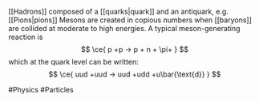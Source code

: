 [[Hadrons]] composed of a [[quarks|quark]] and an antiquark, e.g. [[Pions|pions]]
Mesons are created in copious numbers when [[baryons]] are collided at moderate to high energies. A typical meson-generating reaction is
$$
\ce{ p +p -> p + n + \pi+ }
$$
which at the quark level can be written:
$$
\ce{ uud +uud -> uud +udd +u\bar{\text{d}} }
$$


#Physics #Particles 
